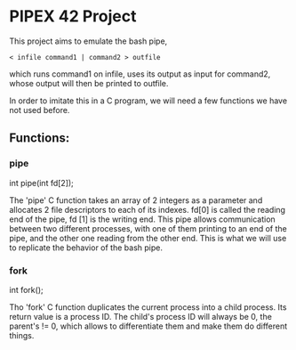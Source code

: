 # PIPEX 42 Project

This project aims to emulate the bash pipe,

```
< infile command1 | command2 > outfile
```

which runs command1 on infile, uses its output as input for command2, whose output will then be printed to outfile.

In order to imitate this in a C program, we will need a few functions we have not used before.

## Functions:

### pipe

int pipe(int fd[2]);

The 'pipe' C function takes an array of 2 integers as a parameter and allocates 2 file descriptors to each of its indexes.
fd[0] is called the reading end of the pipe, fd [1] is the writing end.
This pipe allows communication between two different processes, with one of them printing to an end of the pipe, and the other one
reading from the other end. This is what we will use to replicate the behavior of the bash pipe.

### fork

int fork();

Tho 'fork' C function duplicates the current process into a child process. Its return value is a process ID. The child's process ID will always be 0, 
the parent's != 0, which allows to differentiate them and make them do different things.


